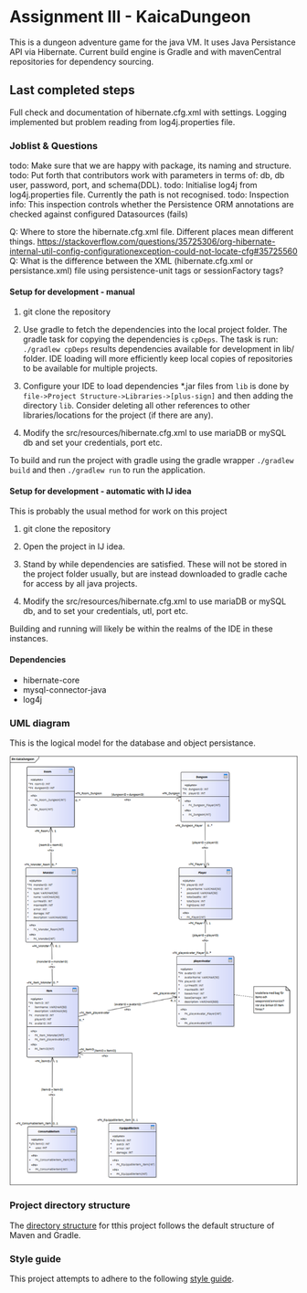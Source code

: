 
# Assignment III - KaicaDungeon
This is a dungeon adventure game for the java VM. It uses Java Persistance API via Hibernate. Current build engine is Gradle and with mavenCentral repositories for dependency sourcing.




## Last completed steps
Full check and documentation of hibernate.cfg.xml with settings.
Logging implemented but problem reading from log4j.properties file.


### Joblist & Questions

todo: Make sure that we are happy with package, its naming and structure.
todo: Put forth that contributors work with parameters in terms of: db, db user, password, port, and schema(DDL).
todo: Initialise log4j from log4j.properties file. Currently the path is not recognised.
todo: Inspection info: This inspection controls whether the Persistence ORM annotations are checked against configured Datasources (fails)


Q: Where to store the hibernate.cfg.xml file. Different places mean different things. https://stackoverflow.com/questions/35725306/org-hibernate-internal-util-config-configurationexception-could-not-locate-cfg#35725560
Q: What is the difference between the XML (hibernate.cfg.xml or persistance.xml) file using persistence-unit tags or sessionFactory tags?







#### Setup for development - manual


1) git clone the repository

2) Use gradle to fetch the dependencies into the local project folder. The gradle task for copying the dependencies is `cpDeps`. The task is run: `./gradlew cpDeps` results dependencies available for development in lib/ folder. IDE loading will more efficiently keep local copies of repositories to be available for multiple projects.

3) Configure your IDE to load dependencies *.jar files from `lib` is done by `file->Project Structure->Libraries->[plus-sign]` and then adding the directory `lib`. Consider deleting all other references to other libraries/locations for the project (if there are any).

4) Modify the src/resources/hibernate.cfg.xml to use mariaDB or mySQL db and set your credentials, port etc.

To build and run the project with gradle using the gradle wrapper `./gradlew build` and then `./gradlew run` to run the application.



#### Setup for development - automatic with IJ idea
This is probably the usual method for work on this project

1) git clone the repository

2) Open the project in IJ idea.

3) Stand by while dependencies are satisfied. These will not be stored in the project folder usually, but are instead downloaded to gradle cache for access by all java projects.

4) Modify the src/resources/hibernate.cfg.xml to use mariaDB or mySQL db, and to set your credentials, utl, port etc.

Building and running will likely be within the realms of the IDE in these instances.


#### Dependencies
* hibernate-core
* mysql-connector-java
* log4j





### UML diagram
This is the logical model for the database and object persistance.

![ . . . ](uml01.png)





### Project directory structure
The [directory structure](https://maven.apache.org/guides/introduction/introduction-to-the-standard-directory-layout.html) for tthis project follows the default structure of Maven and Gradle.

### Style guide
This project attempts to adhere to the following [style guide](https://github.com/weleoka/myJavaStyleGuide).




